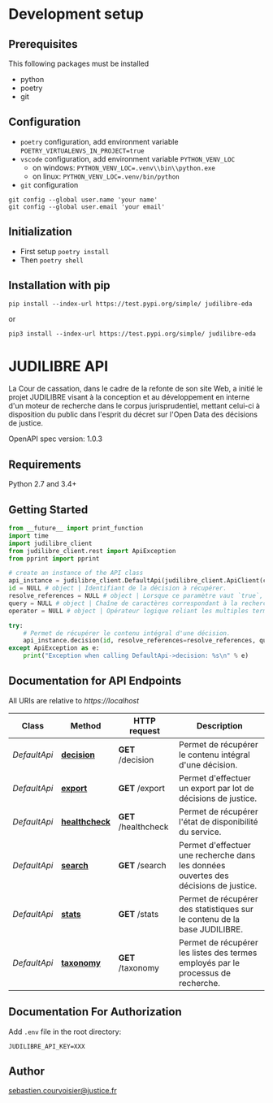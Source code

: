# Development setup
## Prerequisites
This following packages must be installed
* python
* poetry
* git

## Configuration
* `poetry` configuration, add environment variable `POETRY_VIRTUALENVS_IN_PROJECT=true`
* `vscode` configuration, add environment variable `PYTHON_VENV_LOC`
  * on windows: `PYTHON_VENV_LOC=.venv\\bin\\python.exe`
  * on linux: `PYTHON_VENV_LOC=.venv/bin/python`
* `git` configuration
```shell
git config --global user.name 'your name'
git config --global user.email 'your email'
```

## Initialization
* First setup `poetry install`
* Then `poetry shell`

## Installation with pip
```shell
pip install --index-url https://test.pypi.org/simple/ judilibre-eda
```
or
```shell
pip3 install --index-url https://test.pypi.org/simple/ judilibre-eda
```

# JUDILIBRE API

La Cour de cassation, dans le cadre de la refonte de son site Web, a initié le projet JUDILIBRE visant à la conception et au développement en interne d'un moteur de recherche dans le corpus jurisprudentiel, mettant celui-ci à disposition du public dans l'esprit du décret sur l'Open Data des décisions de justice.

OpenAPI spec version: 1.0.3

## Requirements

Python 2.7 and 3.4+

## Getting Started

```python
from __future__ import print_function
import time
import judilibre_client
from judilibre_client.rest import ApiException
from pprint import pprint

# create an instance of the API class
api_instance = judilibre_client.DefaultApi(judilibre_client.ApiClient(configuration))
id = NULL # object | Identifiant de la décision à récupérer.
resolve_references = NULL # object | Lorsque ce paramètre vaut `true`, le résultat de la requête contiendra, pour chaque information retournée par défaut sous forme de clé, l'intitulé complet de celle-ci (vaut `false` par défaut). (optional)
query = NULL # object | Chaîne de caractères correspondant à la recherche. Ce paramètre est utilisé pour surligner en retour, dans le texte intégral de la décision, les termes correspondant avec la recherche initiale (ces termes étant délimitées par des balises `<em>`). (optional)
operator = NULL # object | Opérateur logique reliant les multiples termes que le paramètre `query` peut contenir (`or` par défaut, `and` ou `exact` – dans ce dernier cas le moteur recherchera exactement le contenu du paramètre `query`). (optional)

try:
    # Permet de récupérer le contenu intégral d'une décision.
    api_instance.decision(id, resolve_references=resolve_references, query=query, operator=operator)
except ApiException as e:
    print("Exception when calling DefaultApi->decision: %s\n" % e)

```

## Documentation for API Endpoints

All URIs are relative to *https://localhost*

Class | Method | HTTP request | Description
------------ | ------------- | ------------- | -------------
*DefaultApi* | [**decision**](docs/DefaultApi.md#decision) | **GET** /decision | Permet de récupérer le contenu intégral d&#39;une décision.
*DefaultApi* | [**export**](docs/DefaultApi.md#export) | **GET** /export | Permet d&#39;effectuer un export par lot de décisions de justice.
*DefaultApi* | [**healthcheck**](docs/DefaultApi.md#healthcheck) | **GET** /healthcheck | Permet de récupérer l&#39;état de disponibilité du service.
*DefaultApi* | [**search**](docs/DefaultApi.md#search) | **GET** /search | Permet d&#39;effectuer une recherche dans les données ouvertes des décisions de justice.
*DefaultApi* | [**stats**](docs/DefaultApi.md#stats) | **GET** /stats | Permet de récupérer des statistiques sur le contenu de la base JUDILIBRE.
*DefaultApi* | [**taxonomy**](docs/DefaultApi.md#taxonomy) | **GET** /taxonomy | Permet de récupérer les listes des termes employés par le processus de recherche.


## Documentation For Authorization

Add `.env` file in the root directory:

```shell
JUDILIBRE_API_KEY=XXX
```

## Author
sebastien.courvoisier@justice.fr
